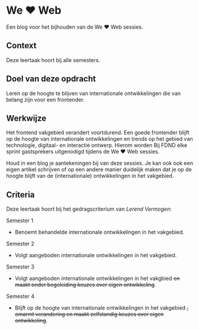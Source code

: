 
# We ♥ Web

Een blog voor het bijhouden van de We ♥ Web sessies. 

## Context

Deze leertaak hoort bij alle semesters. 

## Doel van deze opdracht

Leren op de hoogte te blijven van internationale ontwikkelingen die van belang zijn voor een frontender.

## Werkwijze

Het frontend vakgebied verandert voortdurend. 
Een goede frontender blijft op de hoogte van internationale ontwikkelingen en trends op het gebied van technologie, digitaal- en interactie ontwerp. 
Hierom worden Bij FDND elke sprint gastsprekers uitgenodigd tijdens de We ♥ Web sessies. 

Houd in een blog je aantekeningen bij van deze sessies. 
Je kan ook ook een eigen artikel schrijven of op een andere manier duidelijk maken dat je op de hoogte blijft van de (internationale) ontwikkelingen in het vakgebied.

## Criteria

Deze leertaak hoort bij het gedragscriterium van _Lerend Vermogen_:

Semester 1
- Benoemt behandelde internationale ontwikkelingen in het vakgebied.

Semester 2
- Volgt aangeboden internationale ontwikkelingen in het vakgebied.

Semester 3
- Volgt aangeboden internationale ontwikkelingen in het vakgbied ~~en maakt onder begeleiding keuzes over eigen ontwikkeling~~.

Semester 4
- Blijft op de hoogte van internationale ontwikkelingen in het vakgebied ~~, omarmt verandering en maakt zelfstandig keuzes over eigen ontwikkeling~~.
          



